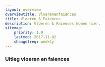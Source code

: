 ```yaml
---
layout: overview
overviewtitle: vloerenenfaiences
title: Vloeren & Faiences
description: Vloeren & Faiences komen hier.
sitemap:
    priority: 1.0
    lastmod: 2017-11-02
    changefreq: weekly
---
```

### Uitleg vloeren en faiences

